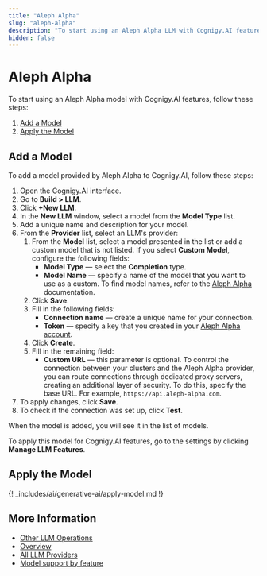 ```yaml
---
title: "Aleph Alpha"
slug: "aleph-alpha"
description: "To start using an Aleph Alpha LLM with Cognigy.AI features, add the LLM and apply it to the corresponding use case."
hidden: false
---
```


# Aleph Alpha

To start using an Aleph Alpha model with Cognigy.AI features, follow these steps:

1. [Add a Model](#add-a-model)
2. [Apply the Model](#apply-the-model)

## Add a Model

To add a model provided by Aleph Alpha to Cognigy.AI, follow these steps:

1. Open the Cognigy.AI interface.
2. Go to **Build > LLM**.
3. Click **+New LLM**.
4. In the **New LLM** window, select a model from the **Model Type** list.
5. Add a unique name and description for your model.
6. From the **Provider** list, select an LLM's provider:<br>
    1. From the **Model** list, select a model presented in the list or add a custom model that is not listed. If you select **Custom Model**, configure the following fields:<br>
        - **Model Type** — select the **Completion** type.<br>
        - **Model Name** — specify a name of the model that you want to use as a custom. To find model names, refer to the [Aleph Alpha](https://docs.aleph-alpha.com/docs/Deprecated%20Luminous/Deprecated-Luminous/model-card/) documentation.<br>
    2. Click **Save**.<br>
    3. Fill in the following fields:<br>
        - **Connection name** — create a unique name for your connection.<br>
        - **Token** — specify a key that you created in your [Aleph Alpha account](https://docs.aleph-alpha.com/).<br>
    4. Click **Create**.<br>
    5. Fill in the remaining field:<br>
        - **Custom URL** — this parameter is optional. To control the connection between your clusters and the Aleph Alpha provider, you can route connections through dedicated proxy servers, creating an additional layer of security. To do this, specify the base URL. For example, `https://api.aleph-alpha.com`.
7. To apply changes, click **Save**.
8. To check if the connection was set up, click **Test**.

When the model is added, you will see it in the list of models.

To apply this model for Cognigy.AI features, go to the settings by clicking **Manage LLM Features**.

## Apply the Model

{! _includes/ai/generative-ai/apply-model.md !}

## More Information

- [Other LLM Operations](../other-operations.md)
- [Overview](../overview.md)
- [All LLM Providers](all-providers.md)
- [Model support by feature](../model-support-by-feature.md)